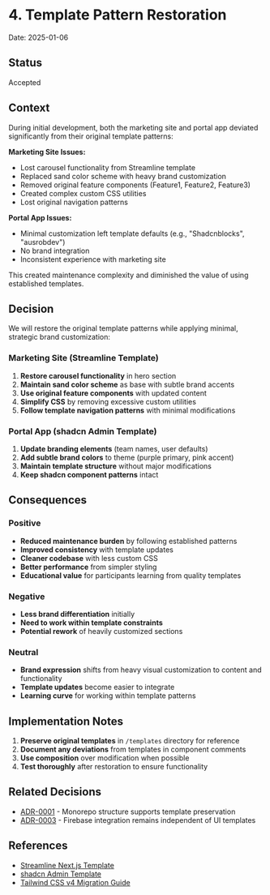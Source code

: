 # 4. Template Pattern Restoration

Date: 2025-01-06

## Status

Accepted

## Context

During initial development, both the marketing site and portal app deviated significantly from their original template patterns:

**Marketing Site Issues:**
- Lost carousel functionality from Streamline template
- Replaced sand color scheme with heavy brand customization
- Removed original feature components (Feature1, Feature2, Feature3)
- Created complex custom CSS utilities
- Lost original navigation patterns

**Portal App Issues:**
- Minimal customization left template defaults (e.g., "Shadcnblocks", "ausrobdev")
- No brand integration
- Inconsistent experience with marketing site

This created maintenance complexity and diminished the value of using established templates.

## Decision

We will restore the original template patterns while applying minimal, strategic brand customization:

### Marketing Site (Streamline Template)
1. **Restore carousel functionality** in hero section
2. **Maintain sand color scheme** as base with subtle brand accents
3. **Use original feature components** with updated content
4. **Simplify CSS** by removing excessive custom utilities
5. **Follow template navigation patterns** with minimal modifications

### Portal App (shadcn Admin Template)
1. **Update branding elements** (team names, user defaults)
2. **Add subtle brand colors** to theme (purple primary, pink accent)
3. **Maintain template structure** without major modifications
4. **Keep shadcn component patterns** intact

## Consequences

### Positive
- **Reduced maintenance burden** by following established patterns
- **Improved consistency** with template updates
- **Cleaner codebase** with less custom CSS
- **Better performance** from simpler styling
- **Educational value** for participants learning from quality templates

### Negative
- **Less brand differentiation** initially
- **Need to work within template constraints**
- **Potential rework** of heavily customized sections

### Neutral
- **Brand expression** shifts from heavy visual customization to content and functionality
- **Template updates** become easier to integrate
- **Learning curve** for working within template patterns

## Implementation Notes

1. **Preserve original templates** in `/templates` directory for reference
2. **Document any deviations** from templates in component comments
3. **Use composition** over modification when possible
4. **Test thoroughly** after restoration to ensure functionality

## Related Decisions

- [ADR-0001](./0001-monorepo-structure.md) - Monorepo structure supports template preservation
- [ADR-0003](./0003-firebase-platform.md) - Firebase integration remains independent of UI templates

## References

- [Streamline Next.js Template](https://github.com/streamline/nextjs-template)
- [shadcn Admin Template](https://github.com/shadcn/admin-template)
- [Tailwind CSS v4 Migration Guide](https://tailwindcss.com/docs/v4-beta)